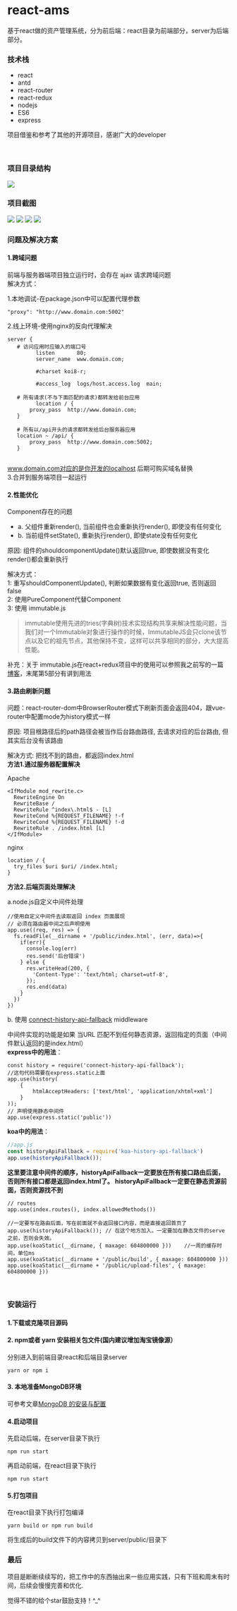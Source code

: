 # react-ams
基于react做的资产管理系统，分为前后端：react目录为前端部分，server为后端部分。

### 技术栈
 - react
 - antd
 - react-router
 - react-redux
 - nodejs
 - ES6
 - express

项目借鉴和参考了其他的开源项目，感谢广大的developer

<br/>

### 项目目录结构

<img src="https://github.com/scalerone/image-store/blob/master/react-ams/directory.png?raw=true"/>  
<br/>

### 项目截图

<img src="https://github.com/scalerone/image-store/blob/master/react-ams/01.png?raw=true"/>  

<img src="https://github.com/scalerone/image-store/blob/master/react-ams/02.png?raw=true"/>  

<img src="https://github.com/scalerone/image-store/blob/master/react-ams/03.png?raw=true"/>  

<img src="https://github.com/scalerone/image-store/blob/master/react-ams/04.png?raw=true"/>  
<br/>

### 问题及解决方案
#### 1.跨域问题  
 前端与服务器端项目独立运行时，会存在 ajax 请求跨域问题  
 解决方式：
 
 1.本地调试-在package.json中可以配置代理参数  

```
"proxy": "http://www.domain.com:5002"
```
 
 2.线上环境-使用nginx的反向代理解决
 ``` 
 server {
  	# 访问应用时应输入的端口号
          listen       80;
          server_name  www.domain.com;
  
          #charset koi8-r;
  
          #access_log  logs/host.access.log  main;
  
  	# 所有请求(不与下面匹配的请求)都转发给前台应用
          location / {
  	    proxy_pass  http://www.domain.com;
  	}
      
  	# 所有以/api开头的请求都转发给后台服务器应用
  	location ~ /api/ {
  	    proxy_pass  http://www.domain.com:5002;
  	}
  	
  ```
 www.domain.com对应的是你开发的localhost 后期可购买域名替换   
 3.合并到服务端项目一起运行 
 #### 2.性能优化
   Component存在的问题  
-    a. 父组件重新render(), 当前组件也会重新执行render(), 即使没有任何变化  
-  b. 当前组件setState(), 重新执行render(), 即使state没有任何变化            

原因: 组件的shouldcomponentUpdate()默认返回true, 即使数据没有变化render()都会重新执行 

解决方式：   
    1: 重写shouldComponentUpdate(), 判断如果数据有变化返回true, 否则返回false    
    2: 使用PureComponent代替Component   
    3: 使用 immutable.js
>    immutable使用先进的tries(字典树)技术实现结构共享来解决性能问题，当我们对一个Immutable对象进行操作的时候，ImmutableJS会只clone该节点以及它的祖先节点，其他保持不变，这样可以共享相同的部分，大大提高性能。
 
 补充：关于 immutable.js在react+redux项目中的使用可以参照我之前写的一篇[博客](https://www.cnblogs.com/mrwh/p/11623759.html)，末尾第5部分有讲到用法

#### 3.路由刷新问题
问题：react-router-dom中BrowserRouter模式下刷新页面会返回404，跟vue-router中配置mode为history模式一样 

原因: 项目根路径后的path路径会被当作后台路由路径, 去请求对应的后台路由, 但其实后台没有该路由
 
解决方式: 把找不到的路由，都返回index.html  
**方法1.通过服务器配置解决**

Apache
```
<IfModule mod_rewrite.c>
  RewriteEngine On
  RewriteBase /
  RewriteRule ^index\.html$ - [L]
  RewriteCond %{REQUEST_FILENAME} !-f
  RewriteCond %{REQUEST_FILENAME} !-d
  RewriteRule . /index.html [L]
</IfModule>
```
nginx

```
location / {
  try_files $uri $uri/ /index.html;
}
```

**方法2.后端页面处理解决**

a.node.js自定义中间件处理

```
//使用自定义中间件去读取返回 index 页面展现
// 必须在路由器中间之后声明使用 
app.use((req, res) => {
  fs.readFile(__dirname + '/public/index.html', (err, data)=>{
    if(err){
      console.log(err)
      res.send('后台错误')
    } else {
      res.writeHead(200, {
        'Content-Type': 'text/html; charset=utf-8',
      });
      res.end(data)
    }
  })
})
```
b. 使用 [connect-history-api-fallback](https://github.com/bripkens/connect-history-api-fallback) middleware  

中间件实现的功能是如果 当URL 匹配不到任何静态资源，返回指定的页面（中间件默认返回的是index.html）   
**express中的用法**：

```
const history = require('connect-history-api-fallback');
//这句代码需要在express.static上面
app.use(history(
    {
        htmlAcceptHeaders: ['text/html', 'application/xhtml+xml']
    }
));
// 声明使用静态中间件
app.use(express.static('public'))
```







**koa中的用法**：
```javascript
//app.js
const historyApiFallback = require('koa-history-api-fallback')
app.use(historyApiFallback());

```
**这里要注意中间件的顺序，historyApiFallback一定要放在所有接口路由后面，否则所有接口都是返回index.html了。
historyApiFallback一定要在静态资源前面，否则资源找不到**

```
// routes
app.use(index.routes(), index.allowedMethods())

//一定要写在路由后面，写在前面就不会返回接口内容，而是直接返回首页了
app.use(historyApiFallback()); // 在这个地方加入。一定要加在静态文件的serve之前，否则会失效。
app.use(koaStatic(__dirname, { maxage: 604800000 }))    //一周的缓存时间，单位ms
app.use(koaStatic(__dirname + '/public/build', { maxage: 604800000 }))
app.use(koaStatic(__dirname + '/public/upload-files', { maxage: 604800000 }))
```

<br/>


### 安装运行
#### 1.下载或克隆项目源码

#### 2. npm或者 yarn 安装相关包文件(国内建议增加淘宝镜像源）
分别进入到前端目录react和后端目录server

```
yarn or npm i
```

#### 3. 本地准备MongoDB环境
可参考文章[MongoDB 的安装与配置](https://blog.csdn.net/fengtingyan/article/details/88371232)

#### 4.启动项目
先启动后端，在server目录下执行

```
npm run start
```
再启动前端，在react目录下执行

```
npm run start
```
#### 5.打包项目

在react目录下执行打包编译
```
yarn build or npm run build
```
将生成后的build文件下的内容拷贝到server/public/目录下


### 最后
项目是断断续续写的，把工作中的东西抽出来一些应用实践，只有下班和周末有时间，后续会慢慢完善和优化.




觉得不错的给个star鼓励支持！^_^
